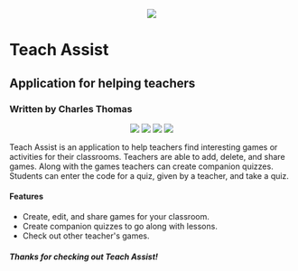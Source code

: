 <p align="center">
  <img src="https://img.icons8.com/dusk/50/000000/book-and-pencil.png">
</p>
<h1>Teach Assist</h1>

<h2>Application for helping teachers</h2>

<h3>Written by Charles Thomas</h3>
<p align="center">
  <img src="https://img.icons8.com/dusk/64/000000/math.png">
  <img src="https://img.icons8.com/dusk/64/000000/bunsen-burner.png">
  <img src="https://img.icons8.com/dusk/64/000000/class.png">
  <img src="https://img.icons8.com/dusk/64/000000/archeology.png">
</p>

Teach Assist is an application to help teachers find interesting games or activities for their classrooms. Teachers are able to add, delete, and share games. Along with the games teachers can create companion quizzes. Students can enter the code for a quiz, given by a teacher, and take a quiz.

<h4>Features</h4>

-   Create, edit, and share games for your classroom.
-   Create companion quizzes to go along with lessons.
-   Check out other teacher's games.

<h5>Thanks for checking out Teach Assist!</h5>
